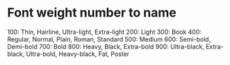 # Font weight number to name

100: Thin, Hairline, Ultra-light, Extra-light
200: Light
300: Book
400: Regular, Normal, Plain, Roman, Standard
500: Medium
600: Semi-bold, Demi-bold
700: Bold
800: Heavy, Black, Extra-bold
900: Ultra-black, Extra-black, Ultra-bold, Heavy-black, Fat, Poster